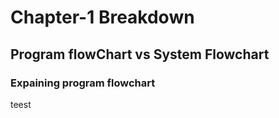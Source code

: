 # Chapter-1 Breakdown


## Program flowChart vs System Flowchart

### Expaining program flowchart

<p>
  
  teest
  
  
<p>
